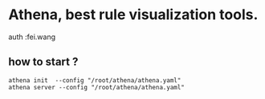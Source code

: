 # Athena, best rule visualization tools.
auth :fei.wang

## how to start ?

```
athena init  --config "/root/athena/athena.yaml"
athena server --config "/root/athena/athena.yaml"
```
